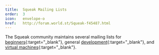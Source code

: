 ```yaml
---
title:  Squeak Mailing Lists
order:  3
icon:   envelope-o
href:   http://forum.world.st/Squeak-f45487.html
---
```

The Squeak community maintains several mailing lists for 
[beginners](http://forum.world.st/Squeak-Beginners-f107673.html){:target="_blank"},
general
[development](http://forum.world.st/Squeak-Dev-f45488.html){:target="_blank"},
and
[virtual machines](http://forum.world.st/Squeak-VM-f104410.html){:target="_blank"}.
